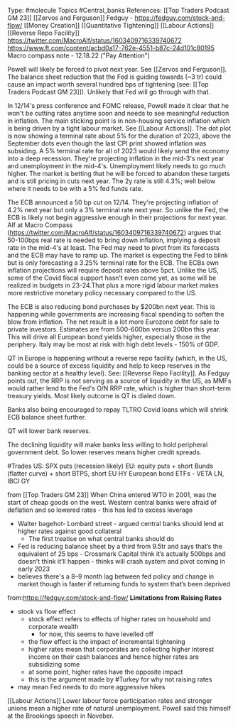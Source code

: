 Type: #molecule 
Topics #Central_banks 
References: [[Top Traders Podcast GM 23]] [[Zervos and Ferguson]]
Fedguy - https://fedguy.com/stock-and-flow/
[[Money Creation]] [[Quantitative Tightening]]
[[Labour Actions]] [[Reverse Repo Facility]]
https://twitter.com/MacroAlf/status/1603409716339740672
https://www.ft.com/content/acbd0a17-762e-4551-b87c-24d101c80195
Macro compass note - 12.18.22 ("Pay Attention")

Powell will likely be forced to pivot next year. See [[Zervos and Ferguson]]. The balance sheet reduction that the Fed is guiding towards (~3 tr) could cause an impact worth several hundred bps of tightening (see: [[Top Traders Podcast GM 23]]). Unlikely that Fed will go through with that. 

In 12/14's press conference and FOMC release, Powell made it clear that he won't be cutting rates anytime soon and needs to see meaningful reduction in inflation. The main sticking point is in non-housing service inflation which is being driven by a tight labour market.
See [[Labour Actions]]. The dot plot is now showing a terminal rate about 5% for the duration of 2023, above the September dots even though the last CPI print showed inflation was subsiding. A 5% terminal rate for all of 2023 would likely send the economy into a deep recession. They're projecting inflation in the mid-3's next year and unemployment in the mid-4's. Unemployment likely needs to go much higher. The market is betting that he will be forced to abandon these targets and is still pricing in cuts next year. The 2y rate is still 4.3%; well below where it needs to be with a 5% fed funds rate.

The ECB announced a 50 bp cut on 12/14. They're projecting inflation of 4.2% next year but only a 3% terminal rate next year. So unlike the Fed, the ECB is likely not begin aggressive enough in their projections for next year. Alf at Macro Compass (https://twitter.com/MacroAlf/status/1603409716339740672) argues that 50-100bps real rate is needed to bring down inflation, implying a deposit rate in the mid-4's at least. The Fed may need to pivot from its forecasts and the ECB may have to ramp up. The market is expecting the Fed to blink but is only forecasting a 3.25% terminal rate for the ECB. The ECBs own inflation projections will require deposit rates above 5pct. Unlike the US, some of the Covid fiscal support hasn’t even come yet, as some will be realized in budgets in 23-24.That plus a more rigid labour market makes more restrictive monetary policy necessary compared to the US.

The ECB is also reducing bond purchases by $200bn next year. This is happening while governments are increasing fiscal spending to soften the blow from inflation. The net result is a lot more Eurozone debt for sale to private investors. Estimates are from 500-600bn versus 200bn this year. This will drive all European bond yields higher, especially those in the periphery. Italy may be most at risk with high debt levels - 150% of GDP.

QT in Europe is  happening without a reverse repo facility (which, in the US, could be a source of excess liquidity and help to keep reserves in the banking sector at a healthy level). See: [[Reverse Repo Facility]]. As Fedguy points out, the RRP is not serving as a source of liquidity in the US, as MMFs would rather lend to the Fed's O/N RRP rate, which is higher than short-term treasury yields.  Most likely outcome is QT is dialed down. 

Banks also being encouraged to repay TLTRO Covid loans which will shrink ECB balance sheet further. 

QT will lower bank reserves.

The declining liquidity will make banks less willing to hold peripheral government debt. So lower reserves means higher credit spreads.



#Trades 
US: SPX puts (recession likely)
EU: equity puts + short Bunds (flatter curve) + short BTPS, short EU HY
European bond ETFs - VETA LN, IBCI GY

from [[Top Traders GM 23]]
When China entered WTO in 2001, was the start of cheap goods on the west. Western central banks were afraid of deflation and so lowered rates - this has led to excess leverage 
- Walter bagehot- Lombard street - argued central banks should lend at higher rates against good collateral 
	- The first treatise on what central banks should do
- Fed is reducing balance sheet by a third from 9.5tr and says that’s the equivalent of 25 bps - Crossmark Capital  think it’s actually 500bps and doesn’t think it’ll happen - thinks will crash system and pivot coming in early 2023
- believes there's a 8–9 month lag between fed policy and change in market though is faster if returning funds to system that’s been deprived

from:https://fedguy.com/stock-and-flow/
**Limitations from Raising Rates**
- stock vs flow effect 
	- stock effect refers to effects of higher rates on household and corporate wealth
		- for now, this seems to have levelled off 
	- the flow effect is the impact of incremental tightening
	- higher rates mean that corporates are collecting higher interest income on their cash balances and hence higher rates are subsidizing some
	- at some point, higher rates have the opposite impact 
	- this is the argument made by #Turkey for why not raising rates
- may mean Fed needs to do more aggressive hikes

[[Labour Actions]]
Lower labour force participation rates and stronger unions mean a higher rate of natural unemployment. Powell said this himself at the Brookings speech in Noveber.